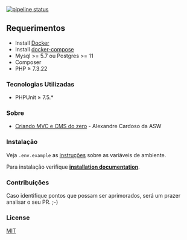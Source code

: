 [![pipeline status](https://github.com/viniciusmattosrj/php-pdo/badges/releaseCandidate/pipeline.svg)](https://github.com/viniciusmattosrj/php-pdo/commits/releaseCandidate)

## Requerimentos

- Install <a href="https://docs.docker.com/install/">Docker</a>
- Install <a href="https://docs.docker.com/compose/install/">docker-compose</a>
- Mysql >= 5.7 ou Postgres >= 11
- Composer
- PHP &ge; 7.3.22

### Tecnologias Utilizadas

- PHPUnit &ge; 7.5.\*

### Sobre

- <a href="https://www.asolucoesweb.com.br/curso/criando-mvc-do-zero">Criando MVC e CMS do zero</a> - Alexandre Cardoso da ASW

### Instalação

Veja `.env.example` as [instruções](docs/installation.md) sobre as variáveis de ambiente.

Para instalação verifique **[installation documentation](docs/installation.md)**.

### Contribuições

Caso identifique pontos que possam ser aprimorados, será um prazer analisar o seu PR. ;-)

### License

[MIT](https://choosealicense.com/licenses/mit/)
